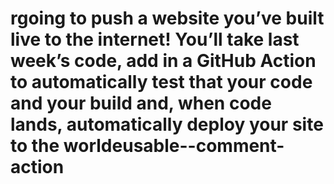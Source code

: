 # rgoing to push a website you’ve built live to the internet! You’ll take last week’s code, add in a GitHub Action to automatically test that your code and your build and, when code lands, automatically deploy your site to the worldeusable--comment-action

